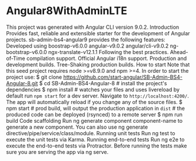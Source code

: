 # Angular8WithAdminLTE
This project was generated with Angular CLI version 9.0.2.  Introduction Provides fast, reliable and extensible starter for the development of Angular projects.  sb-admin-bs4-angular9 provides the following features:  Developed using boostrap-v6.0.0 angular-v9.0.2 angular/cli-v9.0.2 ng-bootstrap-v6.0.0 ngx-translate-v12.1.1 Following the best practices. Ahead-of-Time compilation support. Official Angular i18n support. Production and development builds. Tree-Shaking production builds. How to start Note that this seed project requires node >=v8.9.0 and npm >=4.  In order to start the project use:  $ git clone https://github.com/start-angular/SB-Admin-BS4-Angular-8.git $ cd SB-Admin-BS4-Angular-8 # install the project's dependencies $ npm install # watches your files and uses livereload by default run `npm start` for a dev server. Navigate to `http://localhost:4200/`. The app will automatically reload if you change any of the source files. $ npm start # prod build, will output the production application in `dist` # the produced code can be deployed (rsynced) to a remote server $ npm run build Code scaffolding Run ng generate component component-name to generate a new component. You can also use ng generate directive/pipe/service/class/module.  Running unit tests Run ng test to execute the unit tests via Karma.  Running end-to-end tests Run ng e2e to execute the end-to-end tests via Protractor. Before running the tests make sure you are serving the app via ng serve.
